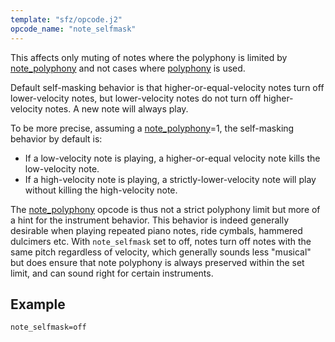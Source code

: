 ```yaml
---
template: "sfz/opcode.j2"
opcode_name: "note_selfmask"
---
```

This affects only muting of notes where the polyphony is limited by
[note_polyphony] and not cases where [polyphony] is used.

Default self-masking behavior is that higher-or-equal-velocity notes turn off
lower-velocity notes, but lower-velocity notes do not turn off
higher-velocity notes. A new note will always play.

To be more precise, assuming a [note_polyphony]=1, the self-masking behavior by default is:
- If a low-velocity note is playing, a higher-or-equal velocity note kills
  the low-velocity note.
- If a high-velocity note is playing, a strictly-lower-velocity note will play
  without killing the high-velocity note.

The [note_polyphony] opcode is thus not a strict polyphony limit but more of a hint
for the instrument behavior. This behavior is indeed generally desirable
when playing repeated piano notes, ride cymbals, hammered dulcimers etc.
With `note_selfmask` set to off, notes turn off notes with the same pitch
regardless of velocity, which generally sounds less "musical" but does ensure that
note polyphony is always preserved within the set limit, and can sound right
for certain instruments.

## Example

```sfz
note_selfmask=off
```


[note_polyphony]: note_polyphony.md
[polyphony]:      polyphony.md
